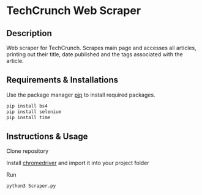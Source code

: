 # TechCrunch Web Scraper

## Description
Web scraper for TechCrunch. Scrapes main page and accesses all articles, printing out their title, date published and the tags associated with the article.

## Requirements & Installations
Use the package manager [pip](https://pip.pypa.io/en/stable/) to install required packages. 

``` python
pip install bs4
pip install selenium
pip install time
```

## Instructions & Usage
 Clone repository  

 Install [chromedriver](https://chromedriver.chromium.org/downloads) and import it into your project folder
 
 Run 
 ``` python
python3 Scraper.py
```